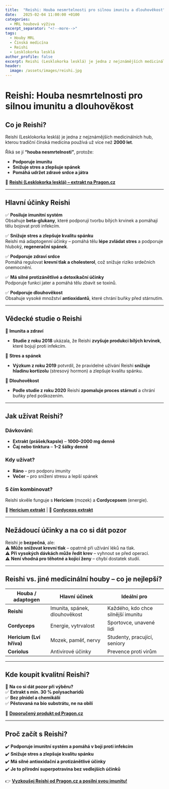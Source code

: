 ```yaml
---
title:  "Reishi: Houba nesmrtelnosti pro silnou imunitu a dlouhověkost"
date:   2025-02-04 11:00:00 +0100
categories: 
  - MRL houbová výživa
excerpt_separator: "<!--more-->"
tags:
  - Houby MRL
  - Čínská medicína
  - Reishi
  - Lesklokorka lesklá
author_profile: false
excerpt: Reishi (Lesklokorka lesklá) je jedna z nejznámějších medicinálních hub, kterou tradiční čínská medicína používá už více než 2000 let. Studie z roku 2018 ukázala, že Reishi zvyšuje produkci bílých krvinek, které bojují proti infekcím 
header:
  image: /assets/images/reishi.jpg
---
```


# **Reishi: Houba nesmrtelnosti pro silnou imunitu a dlouhověkost**  

## **Co je Reishi?**  
Reishi (Lesklokorka lesklá) je jedna z nejznámějších medicinálních hub, kterou tradiční čínská medicína používá už více než **2000 let**.  

Říká se jí **“houba nesmrtelnosti”**, protože:  
- **Podporuje imunitu**  
- **Snižuje stres a zlepšuje spánek**  
- **Pomáhá udržet zdravé srdce a játra**  

🔗 [**Reishi (Lesklokorka lesklá) – extrakt na Pragon.cz**](https://www.pragon.cz/reishi-mrl-lesklokorka-leskla-c474/)  

---

## **Hlavní účinky Reishi**  

✅ **Posiluje imunitní systém**  
Obsahuje **beta-glukany**, které podporují tvorbu bílých krvinek a pomáhají tělu bojovat proti infekcím.  

✅ **Snižuje stres a zlepšuje kvalitu spánku**  
Reishi má adaptogenní účinky – pomáhá tělu **lépe zvládat stres** a podporuje hluboký, **regenerační spánek**.  

✅ **Podporuje zdraví srdce**  
Pomáhá regulovat **krevní tlak a cholesterol**, což snižuje riziko srdečních onemocnění.  

✅ **Má silné protizánětlivé a detoxikační účinky**  
Podporuje funkci jater a pomáhá tělu zbavit se toxinů.  

✅ **Podporuje dlouhověkost**  
Obsahuje vysoké množství **antioxidantů**, které chrání buňky před stárnutím.  

---

## **Vědecké studie o Reishi**  

📌 **Imunita a zdraví**  
- **Studie z roku 2018** ukázala, že Reishi **zvyšuje produkci bílých krvinek**, které bojují proti infekcím.  

📌 **Stres a spánek**  
- **Výzkum z roku 2019** potvrdil, že pravidelné užívání Reishi **snižuje hladinu kortizolu** (stresový hormon) a zlepšuje kvalitu spánku.  

📌 **Dlouhověkost**  
- **Podle studie z roku 2020** Reishi **zpomaluje proces stárnutí** a chrání buňky před poškozením.  

---

## **Jak užívat Reishi?**  

### **Dávkování:**  
- **Extrakt (prášek/kapsle)** – **1000–2000 mg denně**  
- **Čaj nebo tinktura** – **1–2 šálky denně**  

### **Kdy užívat?**  
- **Ráno** – pro podporu imunity  
- **Večer** – pro snížení stresu a lepší spánek  

### **S čím kombinovat?**  
Reishi skvěle funguje s **Hericiem** (mozek) a **Cordycepsem** (energie).  

🔗 [**Hericium extrakt**](/mrl%20houbová%20výživa/hericium/) | 🔗 [**Cordyceps extrakt**](/mrl%20houbová%20výživa/cordyceps/)  

---

## **Nežádoucí účinky a na co si dát pozor**  

Reishi je **bezpečná**, ale:  
⚠️ **Může snižovat krevní tlak** – opatrně při užívání léků na tlak.  
⚠️ **Při vysokých dávkách může ředit krev** – vyhnout se před operací.  
⚠️ **Není vhodná pro těhotné a kojící ženy** – chybí dostatek studií.  

---

## **Reishi vs. jiné medicinální houby – co je nejlepší?**  

| Houba / adaptogen | Hlavní účinek | Ideální pro |  
|-------------------|--------------|------------|  
| **Reishi** | Imunita, spánek, dlouhověkost | Každého, kdo chce silnější imunitu |  
| **Cordyceps** | Energie, vytrvalost | Sportovce, unavené lidi |  
| **Hericium (Lví hříva)** | Mozek, paměť, nervy | Studenty, pracující, seniory |  
| **Coriolus** | Antivirové účinky | Prevence proti virům |  

---

## **Kde koupit kvalitní Reishi?**  

📌 **Na co si dát pozor při výběru?**  
✅ **Extrakt s min. 30 % polysacharidů**  
✅ **Bez plnidel a chemikálií**  
✅ **Pěstovaná na bio substrátu, ne na obilí**  

🔗 [**Doporučený produkt od Pragon.cz**](https://www.pragon.cz/reishi-mrl-lesklokorka-leskla-c474/)  

---

## **Proč začít s Reishi?**  

✔️ **Podporuje imunitní systém a pomáhá v boji proti infekcím**  
✔️ **Snižuje stres a zlepšuje kvalitu spánku**  
✔️ **Má silné antioxidační a protizánětlivé účinky**  
✔️ **Je to přírodní superpotravina bez vedlejších účinků**  

👉 [**Vyzkoušej Reishi od Pragon.cz a posilni svou imunitu!**](https://www.pragon.cz/reishi-mrl-lesklokorka-leskla-c474/)  


